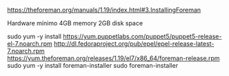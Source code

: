 https://theforeman.org/manuals/1.19/index.html#3.InstallingForeman

Hardware mínimo
4GB memory
2GB disk space


sudo yum -y install https://yum.puppetlabs.com/puppet5/puppet5-release-el-7.noarch.rpm http://dl.fedoraproject.org/pub/epel/epel-release-latest-7.noarch.rpm https://yum.theforeman.org/releases/1.19/el7/x86_64/foreman-release.rpm
sudo yum -y install foreman-installer
sudo foreman-installer



